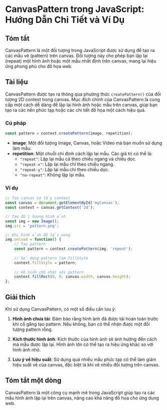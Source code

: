 <!--
Meta Description: # CanvasPattern trong JavaScript: Hướng Dẫn Chi Tiết và Ví Dụ ## Tóm tắt CanvasPattern là một đối tượng trong JavaScript được sử dụng để tạo ra các mẫ...
Meta Keywords: canvas, mẫu, hình, ảnh, một
-->

# CanvasPattern trong JavaScript: Hướng Dẫn Chi Tiết và Ví Dụ

## Tóm tắt
CanvasPattern là một đối tượng trong JavaScript được sử dụng để tạo ra các mẫu vẽ (pattern) trên canvas. Đối tượng này cho phép bạn lặp lại (repeat) một hình ảnh hoặc một mẫu nhất định trên canvas, mang lại hiệu ứng phong phú cho đồ họa web.

## Tài liệu
CanvasPattern được tạo ra thông qua phương thức `createPattern()` của đối tượng 2D context trong canvas. Mục đích chính của CanvasPattern là cung cấp một cách dễ dàng để lặp lại hình ảnh hoặc mẫu trên canvas, giúp bạn tạo ra các nền phức tạp hoặc các chi tiết đồ họa một cách hiệu quả.

### Cú pháp
```javascript
const pattern = context.createPattern(image, repetition);
```

- **image**: Một đối tượng Image, Canvas, hoặc Video mà bạn muốn sử dụng làm mẫu.
- **repetition**: Một chuỗi chỉ định cách lặp lại mẫu. Các giá trị có thể là:
  - `"repeat"`: Lặp lại mẫu cả theo chiều ngang và chiều dọc.
  - `"repeat-x"`: Lặp lại mẫu chỉ theo chiều ngang.
  - `"repeat-y"`: Lặp lại mẫu chỉ theo chiều dọc.
  - `"no-repeat"`: Không lặp lại mẫu.

### Ví dụ
```javascript
// Tạo canvas và lấy context
const canvas = document.getElementById('myCanvas');
const context = canvas.getContext('2d');

// Tạo đối tượng hình ảnh
const img = new Image();
img.src = 'pattern.png';

// Khi hình ảnh đã tải xong
img.onload = function() {
    // Tạo pattern
    const pattern = context.createPattern(img, 'repeat');
    
    // Sử dụng pattern làm fillStyle
    context.fillStyle = pattern;
    
    // Vẽ hình chữ nhật với pattern
    context.fillRect(0, 0, canvas.width, canvas.height);
};
```

## Giải thích
Khi sử dụng CanvasPattern, có một số điều cần lưu ý:

1. **Hình ảnh chưa tải**: Đảm bảo rằng hình ảnh đã được tải hoàn toàn trước khi cố gắng tạo pattern. Nếu không, bạn có thể nhận được một đối tượng pattern rỗng.

2. **Kích thước hình ảnh**: Kích thước của hình ảnh sẽ ảnh hưởng đến cách mà mẫu được lặp lại. Hình ảnh lớn có thể tạo ra hiệu ứng khác so với hình ảnh nhỏ.

3. **Lưu ý về hiệu suất**: Sử dụng quá nhiều mẫu phức tạp có thể làm giảm hiệu suất vẽ của canvas, đặc biệt là khi vẽ nhiều đối tượng trên canvas.

## Tóm tắt một dòng
CanvasPattern là một công cụ mạnh mẽ trong JavaScript giúp tạo ra các mẫu hình ảnh lặp lại trên canvas, nâng cao khả năng đồ họa cho ứng dụng web.